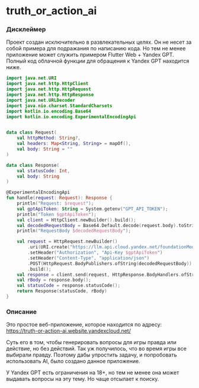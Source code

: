 # truth_or_action_ai

### Дисклеймер
Проект создан исключительно в развлекательных целях. Он не несет за собой примера для подражания по написанию кода.
Но тем не менее приложение может служить примером Flutter Web + Yandex GPT.
Полный код облачной функции для обращения к Yandex GPT находится ниже.

```kotlin
import java.net.URI
import java.net.http.HttpClient
import java.net.http.HttpRequest
import java.net.http.HttpResponse
import java.net.URLDecoder
import java.nio.charset.StandardCharsets
import kotlin.io.encoding.Base64
import kotlin.io.encoding.ExperimentalEncodingApi


data class Request(
    val httpMethod: String?,
    val headers: Map<String, String> = mapOf(),
    val body: String = ""
)

data class Response(
    val statusCode: Int,
    val body: String
)

@ExperimentalEncodingApi
fun handle(request: Request): Response {
    println("Request: $request");
    val gptApiToken: String = System.getenv("GPT_API_TOKEN");
    println("Token $gptApiToken");
    val client = HttpClient.newBuilder().build();
    val decodedRequestBody = Base64.Default.decode(request.body).toString(Charsets.UTF_8)
    println("RequestBody $decodedRequestBody");

    val request = HttpRequest.newBuilder()
        .uri(URI.create("https://llm.api.cloud.yandex.net/foundationModels/v1/completion"))
        .setHeader("Authorization", "Api-Key $gptApiToken")
        .setHeader("Content-Type", "application/json")
        .POST(HttpRequest.BodyPublishers.ofString(decodedRequestBody))
        .build();
    val response = client.send(request, HttpResponse.BodyHandlers.ofString());
    val rBody = response.body();
    val statusCode = response.statusCode();
    return Response(statusCode, rBody)
}
```
### Описание
Это простое веб-приложение, которое находится по адресу: https://truth-or-action-ai.website.yandexcloud.net/

Суть его в том, чтобы генерировать вопросы для игры правда или действие, но без действий. Так уж получилось, что во время игры все выбирали правду. Поэтому дабы упростить задачу, и попробовать использовать AI, было создано данное приложение.

У Yandex GPT есть ограничения на 18+, но тем не менее она может выдавать вопросы на эту тему. Но чаще отсылает к поиску.